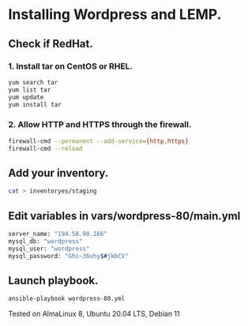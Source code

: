 # Installing Wordpress and LEMP.

## Check if RedHat.
### 1. Install tar on CentOS or RHEL.
```bash
yum search tar
yum list tar
yum update
yum install tar
```

### 2. Allow HTTP and HTTPS through the firewall.
```bash
firewall-cmd --permanent --add-service={http,https}
firewall-cmd --reload
```

## Add your inventory.
```bash
cat > inventoryes/staging
```

## Edit variables in vars/wordpress-80/main.yml
```bash
server_name: "194.58.90.166"
mysql_db: "wordpress"
mysql_user: "wordpress"
mysql_password: "Ghi~36vhy$#jkbCV"
```

## Launch playbook.
```bash
ansible-playbook wordpress-80.yml
```

Tested on AlmaLinux 8, Ubuntu 20.04 LTS, Debian 11
